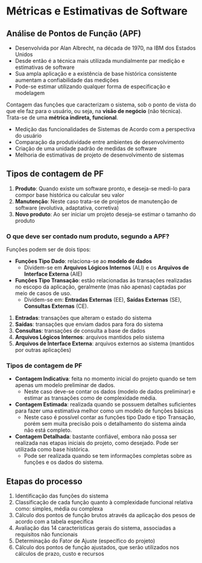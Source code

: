 # Métricas e Estimativas de Software

## Análise de Pontos de Função (APF)

- Desenvolvida por Alan Albrecht, na década de 1970, na IBM dos Estados Unidos
- Desde então é a técnica mais utilizada mundialmente par medição e estimativas de software
- Sua ampla aplicação e a existência de base histórica consistente aumentam a confiabilidade das medições
- Pode-se estimar utilizando qualquer forma de especificação e modelagem

Contagem das funções que caracterizam o sistema, sob o ponto de vista do que ele faz para o usuário, ou seja, na **visão de negócio** (não técnica). Trata-se de uma **métrica indireta, funcional**.

- Medição das funcionalidades de Sistemas de Acordo com a perspectiva do usuário
- Comparação da produtividade entre ambientes de desenvolvimento
- Criação de uma unidade padrão de medidas de software
- Melhoria de estimativas de projeto de desenvolvimento de sistemas


## Tipos de contagem de PF

1. **Produto**: Quando existe um software pronto, e deseja-se medi-lo para compor base histórica ou calcular seu valor
2. **Manutenção**: Neste caso trata-se de projetos de manutenção de software (evolutiva, adaptativa, corretiva)
3. **Novo produto**: Ao ser iniciar um projeto deseja-se estimar o tamanho do produto

### O que deve ser contado num produto, segundo a APF?

Funções podem ser de dois tipos:
- **Funções Tipo Dado**: relaciona-se ao **modelo de dados**
  - Dividem-se em **Arquivos Lógicos Internos** (ALI) e os **Arquivos de Interface Externa** (AIE)
- **Funções Tipo Transação**: estão relacionadas às transações realizadas no escopo da aplicação, geralmente (mas não apenas) captadas por meio de casos de uso.
  - Dividem-se em: **Entradas Externas** (EE), **Saídas Externas** (SE), **Consultas Externas** (CE).

1. **Entradas**: transações que alteram o estado do sistema
2. **Saídas**: transações que enviam dados para fora do sistema
3. **Consultas**: transações de consulta a base de dados
4. **Arquivos Lógicos Internos**: arquivos mantidos pelo sistema
5. **Arquivos de Interface Externa**: arquivos externos ao sistema (mantidos por outras aplicações)

### Tipos de contagem de PF

- **Contagem Indicativa**: feita no momento inicial do projeto quando se tem apenas um modelo preliminar de dados.
  - Neste caso deve-se contar os dados (modelo de dados preliminar) e estimar as transações como de complexidade média.
- **Contagem Estimada**: realizada quando se possuem detalhes suficientes para fazer uma estimativa melhor como um modelo de funções básicas 
  - Neste caso é possível contar as funções tipo Dado e tipo Transação, porém sem muita precisão pois o detalhamento do sistema ainda não está completo.
- **Contagem Detalhada**: bastante confiável, embora não possa ser realizada nas etapas iniciais do projeto, como desejado. Pode ser utilizada como base histórica.
  - Pode ser realizada quando se tem informações completas sobre as funções e os dados do sistema.

## Etapas do processo

1. Identificação das funções do sistema
2. Classificação de cada função quanto à complexidade funcional relativa como: simples, média ou complexa
3. Cálculo dos pontos de função brutos através da aplicação dos pesos de acordo com a tabela específica
4. Avaliação das 14 características gerais do sistema, associadas a requisitos não funcionais
5. Determinação do Fator de Ajuste (específico do projeto)
6. Cálculo dos pontos de função ajustados, que serão utilizados nos cálculos de prazo, custo e recursos